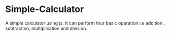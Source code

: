 # Simple-Calculator
A simple calculator using js.
It can perform four basic operation i.e addition , subtraction, multiplication and division.
